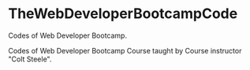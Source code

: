 # TheWebDeveloperBootcampCode
Codes of Web Developer Bootcamp.

Codes of Web Developer Bootcamp Course taught by Course instructor "Colt Steele".


